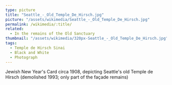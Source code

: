 ```yaml
---
type: picture
title: "Seattle_-_Old_Temple_De_Hirsch.jpg"
picture: "/assets/wikimedia/Seattle_-_Old_Temple_De_Hirsch.jpg"
permalink: /wikimedia/:title/
related:
  - In the remains of the Old Sanctuary
thumbnail: "/assets/wikimedia/320px-Seattle_-_Old_Temple_De_Hirsch.jpg"
tags:
  - Temple de Hirsch Sinai
  - Black and White
  - Photograph
---
```

Jewish New Year's Card circa 1908, depicting Seattle's old Temple de Hirsch (demolished 1993; only part of the façade remains)